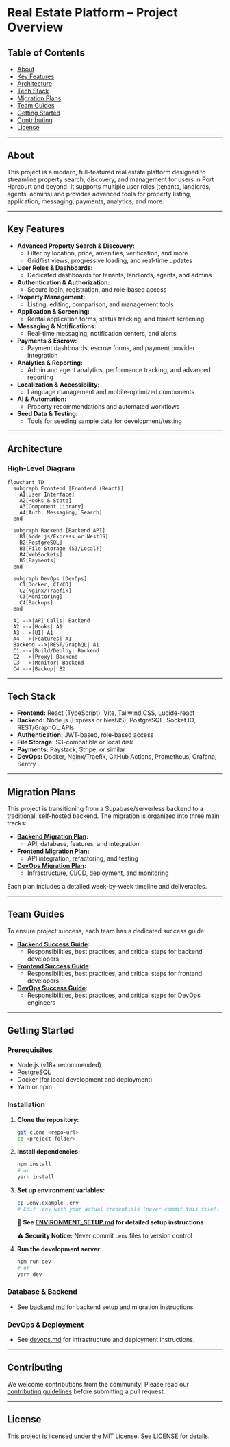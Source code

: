 # Real Estate Platform – Project Overview

## Table of Contents
- [About](#about)
- [Key Features](#key-features)
- [Architecture](#architecture)
- [Tech Stack](#tech-stack)
- [Migration Plans](#migration-plans)
- [Team Guides](#team-guides)
- [Getting Started](#getting-started)
- [Contributing](#contributing)
- [License](#license)

---

## About
This project is a modern, full-featured real estate platform designed to streamline property search, discovery, and management for users in Port Harcourt and beyond. It supports multiple user roles (tenants, landlords, agents, admins) and provides advanced tools for property listing, application, messaging, payments, analytics, and more.

---

## Key Features
- **Advanced Property Search & Discovery:**
  - Filter by location, price, amenities, verification, and more
  - Grid/list views, progressive loading, and real-time updates
- **User Roles & Dashboards:**
  - Dedicated dashboards for tenants, landlords, agents, and admins
- **Authentication & Authorization:**
  - Secure login, registration, and role-based access
- **Property Management:**
  - Listing, editing, comparison, and management tools
- **Application & Screening:**
  - Rental application forms, status tracking, and tenant screening
- **Messaging & Notifications:**
  - Real-time messaging, notification centers, and alerts
- **Payments & Escrow:**
  - Payment dashboards, escrow forms, and payment provider integration
- **Analytics & Reporting:**
  - Admin and agent analytics, performance tracking, and advanced reporting
- **Localization & Accessibility:**
  - Language management and mobile-optimized components
- **AI & Automation:**
  - Property recommendations and automated workflows
- **Seed Data & Testing:**
  - Tools for seeding sample data for development/testing

---

## Architecture

### High-Level Diagram
```mermaid
flowchart TD
  subgraph Frontend [Frontend (React)]
    A1[User Interface]
    A2[Hooks & State]
    A3[Component Library]
    A4[Auth, Messaging, Search]
  end

  subgraph Backend [Backend API]
    B1[Node.js/Express or NestJS]
    B2[PostgreSQL]
    B3[File Storage (S3/Local)]
    B4[WebSockets]
    B5[Payments]
  end

  subgraph DevOps [DevOps]
    C1[Docker, CI/CD]
    C2[Nginx/Traefik]
    C3[Monitoring]
    C4[Backups]
  end

  A1 -->|API Calls| Backend
  A2 -->|Hooks| A1
  A3 -->|UI| A1
  A4 -->|Features| A1
  Backend -->|REST/GraphQL| A1
  C1 -->|Build/Deploy| Backend
  C2 -->|Proxy| Backend
  C3 -->|Monitor| Backend
  C4 -->|Backup| B2
```

---

## Tech Stack
- **Frontend:** React (TypeScript), Vite, Tailwind CSS, Lucide-react
- **Backend:** Node.js (Express or NestJS), PostgreSQL, Socket.IO, REST/GraphQL APIs
- **Authentication:** JWT-based, role-based access
- **File Storage:** S3-compatible or local disk
- **Payments:** Paystack, Stripe, or similar
- **DevOps:** Docker, Nginx/Traefik, GitHub Actions, Prometheus, Grafana, Sentry

---

## Migration Plans
This project is transitioning from a Supabase/serverless backend to a traditional, self-hosted backend. The migration is organized into three main tracks:

- **[Backend Migration Plan](./backend.md):**
  - API, database, features, and integration
- **[Frontend Migration Plan](./frontend.md):**
  - API integration, refactoring, and testing
- **[DevOps Migration Plan](./devops.md):**
  - Infrastructure, CI/CD, deployment, and monitoring

Each plan includes a detailed week-by-week timeline and deliverables.

---

## Team Guides
To ensure project success, each team has a dedicated success guide:

- **[Backend Success Guide](./backend-success-guide.md):**
  - Responsibilities, best practices, and critical steps for backend developers
- **[Frontend Success Guide](./frontend-success-guide.md):**
  - Responsibilities, best practices, and critical steps for frontend developers
- **[DevOps Success Guide](./devops-success-guide.md):**
  - Responsibilities, best practices, and critical steps for DevOps engineers

---

## Getting Started

### Prerequisites
- Node.js (v18+ recommended)
- PostgreSQL
- Docker (for local development and deployment)
- Yarn or npm

### Installation
1. **Clone the repository:**
   ```bash
   git clone <repo-url>
   cd <project-folder>
   ```
2. **Install dependencies:**
   ```bash
   npm install
   # or
   yarn install
   ```
3. **Set up environment variables:**
   ```bash
   cp .env.example .env
   # Edit .env with your actual credentials (never commit this file!)
   ```
   📖 **See [ENVIRONMENT_SETUP.md](./ENVIRONMENT_SETUP.md) for detailed setup instructions**

   ⚠️ **Security Notice:** Never commit `.env` files to version control
4. **Run the development server:**
   ```bash
   npm run dev
   # or
   yarn dev
   ```

### Database & Backend
- See [backend.md](./backend.md) for backend setup and migration instructions.

### DevOps & Deployment
- See [devops.md](./devops.md) for infrastructure and deployment instructions.

---

## Contributing
We welcome contributions from the community! Please read our [contributing guidelines](./CONTRIBUTING.md) before submitting a pull request.

---

## License
This project is licensed under the MIT License. See [LICENSE](./LICENSE) for details.
